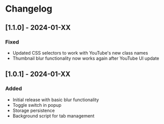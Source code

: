 # Changelog

## [1.1.0] - 2024-01-XX

### Fixed
- Updated CSS selectors to work with YouTube's new class names
- Thumbnail blur functionality now works again after YouTube UI update

## [1.0.1] - 2024-01-XX

### Added
- Initial release with basic blur functionality
- Toggle switch in popup
- Storage persistence
- Background script for tab management
